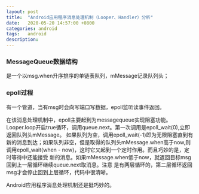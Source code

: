 ```yaml
---
layout: post
title:  "Android应用程序消息处理机制（Looper、Handler）分析"
date:   2020-05-20 14:57:00 +0800
categories: android
tags:   android
description:
---
```


### MessageQueue数据结构
是一个以msg.when升序排序的单链表队列，mMessage记录队列头；

### epoll过程
有一个管道，当有msg时会向写端口写数据，epoll监听读事件返回。

在该消息处理机制中，epoll主要起到为messagequeue实现阻塞功能。
Looper.loop开启true循环，调用queue.next。第一次调用是epoll_wait(0),立即返回队列头mMessage。
如果队列为空，调用epoll_wait(-1)即为无限阻塞直到有新的消息到达；如果队列非空，但是取得的队列头mMessage.when高于now,则
调用epoll_wait(when - now)，这时它又起到一个定时作用。而且巧妙的是，定时等待中还能接受
新的消息。如果mMessage.when低于now，就返回目标msg回到上一层循环继续queue.next取消息。注意
是有两层循环的，第二层循环返回msg才会停止回到上层循环，代码中很清晰。

Android应用程序消息处理机制还是挺巧妙的。
